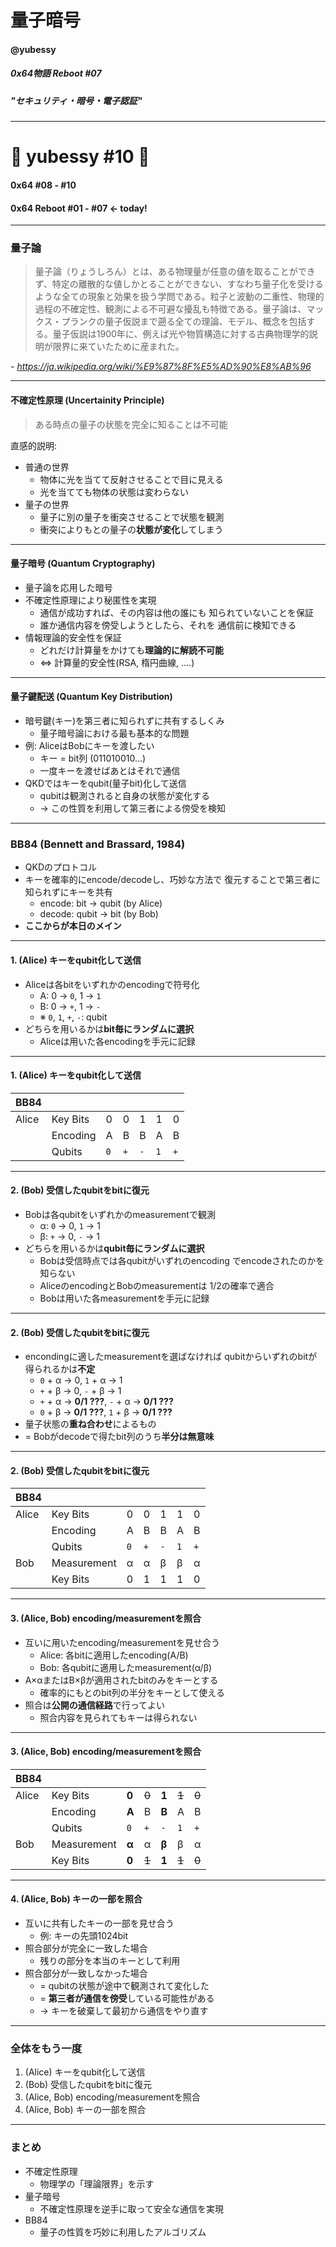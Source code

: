 <!-- $theme: gaia -->

# 量子暗号

#### @yubessy

##### 0x64物語 Reboot #07

##### "セキュリティ・暗号・電子認証"

---

# 🎉 yubessy #10 🎉

#### 0x64 #08 - #10

#### 0x64 Reboot #01 - #07 ← today!

---

### 量子論

> 量子論（りょうしろん）とは、ある物理量が任意の値を取ることができず、特定の離散的な値しかとることができない、すなわち量子化を受けるような全ての現象と効果を扱う学問である。粒子と波動の二重性、物理的過程の不確定性、観測による不可避な擾乱も特徴である。量子論は、マックス・プランクの量子仮説まで遡る全ての理論、モデル、概念を包括する。量子仮説は1900年に、例えば光や物質構造に対する古典物理学的説明が限界に来ていたために産まれた。

*- https://ja.wikipedia.org/wiki/%E9%87%8F%E5%AD%90%E8%AB%96*

---

#### 不確定性原理 (Uncertainity Principle)

> ある時点の量子の状態を完全に知ることは不可能

直感的説明:

* 普通の世界
  * 物体に光を当てて反射させることで目に見える
  * 光を当てても物体の状態は変わらない
* 量子の世界
  * 量子に別の量子を衝突させることで状態を観測
  * 衝突によりもとの量子の**状態が変化**してしまう

---

#### 量子暗号 (Quantum Cryptography)

* 量子論を応用した暗号
* 不確定性原理により秘匿性を実現
  * 通信が成功すれば、その内容は他の誰にも
    知られていないことを保証
  * 誰か通信内容を傍受しようとしたら、それを
    通信前に検知できる
* 情報理論的安全性を保証
    * どれだけ計算量をかけても**理論的に解読不可能**
    * ⇔ 計算量的安全性(RSA, 楕円曲線, ....)

---

#### 量子鍵配送 (Quantum Key Distribution)

* 暗号鍵(キー)を第三者に知られずに共有するしくみ
  * 量子暗号論における最も基本的な問題
* 例: AliceはBobにキーを渡したい
  * キー = bit列 (011010010...)
  * 一度キーを渡せばあとはそれで通信
* QKDではキーをqubit(量子bit)化して送信
    * qubitは観測されると自身の状態が変化する
    * -> この性質を利用して第三者による傍受を検知

---

### BB84 (Bennett and Brassard, 1984)

* QKDのプロトコル
* キーを確率的にencode/decodeし、巧妙な方法で
  復元することで第三者に知られずにキーを共有
  * encode: bit -> qubit (by Alice)
  * decode: qubit -> bit (by Bob)
* **ここからが本日のメイン**

---

#### 1. (Alice) キーをqubit化して送信

* Aliceは各bitをいずれかのencodingで符号化
  * A: 0 → `0`, 1 → `1`
  * B: 0 → `+`, 1 → `-`
  * ※ `0`, `1`, `+`, `-`: qubit
* どちらを用いるかは**bit毎にランダムに選択**
  * Aliceは用いた各encodingを手元に記録

---

#### 1. (Alice) キーをqubit化して送信

| BB84  |             |       |       |       |       |       |
|-------|-------------|-------|-------|-------|-------|-------|
| Alice | Key Bits    |   0   |   0   |   1   |   1   |   0   |
|       | Encoding    |   A   |   B   |   B   |   A   |   B   |
|       | Qubits      |  `0`  |  `+`  |  `-`  |  `1`  |  `+`  |

---

#### 2. (Bob) 受信したqubitをbitに復元

* Bobは各qubitをいずれかのmeasurementで観測
  * α: `0` → 0, `1` → 1
  * β: `+` → 0, `-` → 1
* どちらを用いるかは**qubit毎にランダムに選択**
  * Bobは受信時点では各qubitがいずれのencoding
    でencodeされたのかを知らない
  * AliceのencodingとBobのmeasurementは
    1/2の確率で適合
  * Bobは用いた各measurementを手元に記録

---

#### 2. (Bob) 受信したqubitをbitに復元

* encondingに適したmeasurementを選ばなければ
  qubitからいずれのbitが得られるかは**不定**
  * `0` + α → 0, `1` + α → 1
  * `+` + β → 0, `-` + β → 1
  * `+` + α → **0/1 ???**, `-` + α → **0/1 ???**
  * `0` + β → **0/1 ???**, `1` + β → **0/1 ???**
* 量子状態の**重ね合わせ**によるもの
* = Bobがdecodeで得たbit列のうち**半分は無意味**

---

#### 2. (Bob) 受信したqubitをbitに復元

| BB84  |             |       |       |       |       |       |
|-------|-------------|-------|-------|-------|-------|-------|
| Alice | Key Bits    |   0   |   0   |   1   |   1   |   0   |
|       | Encoding    |   A   |   B   |   B   |   A   |   B   |
|       | Qubits      |  `0`  |  `+`  |  `-`  |  `1`  |  `+`  |
| Bob   | Measurement |   α   |   α   |   β   |   β   |   α   |
|       | Key Bits    |   0   |   1   |   1   |   1   |   0   |

---

#### 3. (Alice, Bob) encoding/measurementを照合

* 互いに用いたencoding/measurementを見せ合う
  * Alice: 各bitに適用したencoding(A/B)
  * Bob: 各qubitに適用したmeasurement(α/β)
* A×αまたはB×βが適用されたbitのみをキーとする
  * 確率的にもとのbit列の半分をキーとして使える
* 照合は**公開の通信経路**で行ってよい
  * 照合内容を見られてもキーは得られない

---

#### 3. (Alice, Bob) encoding/measurementを照合

| BB84  |             |       |       |       |       |       |
|-------|-------------|-------|-------|-------|-------|-------|
| Alice | Key Bits    | **0** | ~~0~~ | **1** | ~~1~~ | ~~0~~ |
|       | Encoding    | **A** |   B   | **B** |   A   |   B   |
|       | Qubits      |  `0`  |  `+`  |  `-`  |  `1`  |  `+`  |
| Bob   | Measurement | **α** |   α   | **β** |   β   |   α   |
|       | Key Bits    | **0** | ~~1~~ | **1** | ~~1~~ | ~~0~~ |

---

#### 4. (Alice, Bob) キーの一部を照合

* 互いに共有したキーの一部を見せ合う
  * 例: キーの先頭1024bit
* 照合部分が完全に一致した場合
  * 残りの部分を本当のキーとして利用
* 照合部分が一致しなかった場合
  * = qubitの状態が途中で観測されて変化した
  * = **第三者が通信を傍受**している可能性がある
  * → キーを破棄して最初から通信をやり直す

---

### 全体をもう一度

1. (Alice) キーをqubit化して送信
2. (Bob) 受信したqubitをbitに復元
3. (Alice, Bob) encoding/measurementを照合
4. (Alice, Bob) キーの一部を照合

---

### まとめ

* 不確定性原理
  * 物理学の「理論限界」を示す
* 量子暗号
  * 不確定性原理を逆手に取って安全な通信を実現
* BB84
  * 量子の性質を巧妙に利用したアルゴリズム
